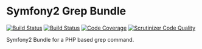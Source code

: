 # Symfony2 Grep Bundle

[![Build Status](https://travis-ci.org/mauro-moreno/grep-bundle.svg?branch=master)](https://travis-ci.org/mauro-moreno/grep-bundle)
[![Build Status](https://scrutinizer-ci.com/g/mauro-moreno/grep-bundle/badges/build.png?b=master)](https://scrutinizer-ci.com/g/mauro-moreno/grep-bundle/build-status/master)
[![Code Coverage](https://scrutinizer-ci.com/g/mauro-moreno/grep-bundle/badges/coverage.png?b=master)](https://scrutinizer-ci.com/g/mauro-moreno/grep-bundle/?branch=master)
[![Scrutinizer Code Quality](https://scrutinizer-ci.com/g/mauro-moreno/grep-bundle/badges/quality-score.png?b=master)](https://scrutinizer-ci.com/g/mauro-moreno/grep-bundle/?branch=master)

Symfony2 Bundle for a PHP based grep command.
